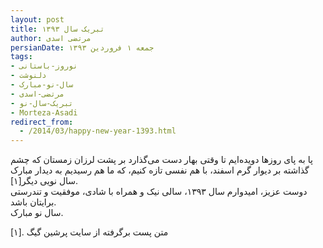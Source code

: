 ```yaml
---
layout: post
title: تبریک سال ۱۳۹۳
author: مرتضی اسدی
persianDate: جمعه ۱ فروردین ۱۳۹۳
tags:
- نوروز-باستانی
- دلنوشت
- سال-نو-مبارک
- مرتضی-اسدی
- تبریک-سال-نو
- Morteza-Asadi
redirect_from:
  - /2014/03/happy-new-year-1393.html
---
```


پا به پای روزها دویده‌ایم تا وقتی بهار دست می‌گذارد بر پشت لرزان زمستان که چشم گذاشته بر دیوار گرم اسفند، با هم نفسی تازه کنیم، که ما هم رسیدیم به دیدار مبارک سال نویی دیگر[۱].  
دوست عزیز، امیدوارم سال ۱۳۹۳، سالی نیک و همراه با شادی، موفقیت و تندرستی برایتان باشد.  
سال نو مبارک.  

  
[۱]. متن پست برگرفته از سایت پرشین گیگ
